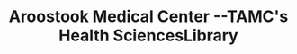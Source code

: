 ---
layout: repo
title: "Aroostook Medical Center --TAMC's Health SciencesLibrary"
id: 3205
permalink: repos/3205/
---